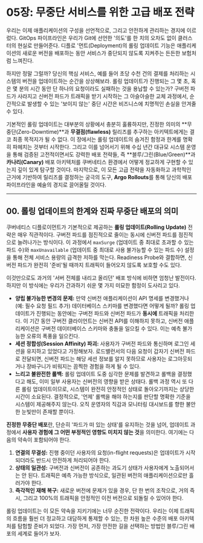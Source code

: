 # 05장: 무중단 서비스를 위한 고급 배포 전략

우리는 이제 애플리케이션의 구성을 선언적으로, 그리고 안전하게 관리하는 경지에 이르렀다. GitOps 파이프라인은 우리가 Git에 선언한 '의도'를 한 치의 오차도 없이 클러스터의 현실로 만들어준다. 디플로 '먼트(Deployment)의 롤링 업데이트 기능은 애플리케이션의 새로운 버전을 배포하는 동안 서비스가 중단되지 않도록 지켜주는 든든한 보험처럼 느껴진다.

하지만 정말 그럴까? 당신의 핵심 서비스, 예를 들어 초당 수천 건의 결제를 처리하는 시스템의 버전을 업데이트하는 순간을 상상해보라. 롤링 업데이트가 진행되는 그 몇 초, 혹은 몇 분의 시간 동안 단 하나의 요청이라도 실패하는 것을 용납할 수 있는가? 구버전 파드가 사라지고 신버전 파드가 트래픽을 받기 시작하는 그 아슬아슬한 교체 과정에서, 순간적으로 발생할 수 있는 '보이지 않는' 중단 시간은 비즈니스에 치명적인 손실을 안겨줄 수 있다.

기본적인 롤링 업데이트는 대부분의 상황에서 충분히 훌륭하지만, 진정한 의미의 **무중단(Zero-Downtime)**과 **무결점(flawless)** 릴리즈를 추구하는 아키텍트에게는 결코 최종 목적지가 될 수 없다. 이 장에서는 롤링 업데이트의 숨겨진 함정과 한계를 명확히 파헤치는 것부터 시작한다. 그리고 이를 넘어서기 위해 수십 년간 대규모 시스템 운영을 통해 검증된 고전적이면서도 강력한 배포 전략들, 즉 **블루/그린(Blue/Green)**과 **카나리(Canary)** 배포 아키텍처를 쿠버네티스 환경에서 어떻게 정교하게 구현할 수 있는지 깊이 있게 탐구할 것이다. 마지막으로, 이 모든 고급 전략을 자동화하고 과학적인 근거에 기반하여 릴리즈를 결정하는 궁극의 도구, **Argo Rollouts**를 통해 당신의 배포 파이프라인을 예술의 경지로 끌어올릴 것이다.

---

## 00. 롤링 업데이트의 한계와 진짜 무중단 배포의 의미

쿠버네티스 디플로이먼트가 기본적으로 제공하는 **롤링 업데이트(Rolling Update)** 전략은 매우 직관적이다. 구버전 파드를 점진적으로 줄이는 동시에 신버전 파드를 점진적으로 늘려나가는 방식이다. 이 과정에서 `maxSurge` (업데이트 중 최대로 초과할 수 있는 파드 수)와 `maxUnavailable` (업데이트 중 최대로 사용 불가능할 수 있는 파드 수) 설정을 통해 전체 서비스 용량의 급격한 저하를 막는다. Readiness Probe와 결합하면, 신버전 파드가 완전히 '준비'될 때까지 트래픽이 들어오지 않도록 보호할 수도 있다.

이것만으로도 과거의 '서버 전체를 내리고 올리던' 배포 방식에 비하면 엄청난 발전이다. 하지만 이 방식에는 우리가 간과하기 쉬운 몇 가지 미묘한 함정이 도사리고 있다.

* **양립 불가능한 변경의 문제:** 만약 신버전 애플리케이션이 API 명세를 변경했거나(예: 필수 요청 필드 추가) 데이터베이스 스키마를 변경했다면 어떻게 될까? 롤링 업데이트가 진행되는 동안에는 구버전 파드와 신버전 파드가 **동시에** 트래픽을 처리한다. 이 기간 동안 구버전 클라이언트는 신버전 API를 이해하지 못하고, 신버전 애플리케이션은 구버전 데이터베이스 스키마와 충돌을 일으킬 수 있다. 이는 예측 불가능한 오류의 폭풍을 일으킨다.
* **세션 정합성(Session Affinity) 파괴:** 사용자가 구버전 파드와 통신하며 로그인 세션을 유지하고 있었다고 가정해보자. 로드밸런서의 다음 요청이 갑자기 신버전 파드로 전달되면, 신버전 파드는 해당 세션 정보를 알지 못하므로 사용자는 로그아웃되거나 장바구니가 비워지는 끔찍한 경험을 하게 될 수 있다.
* **느리고 불완전한 롤백:** 롤링 업데이트 도중 심각한 문제를 발견하고 롤백을 결정했다고 해도, 이미 일부 사용자는 신버전의 영향을 받은 상태다. 롤백 과정 역시 또 다른 롤링 업데이트이므로, 시스템이 완전히 안정적인 상태로 돌아오기까지는 상당한 시간이 소요된다. 결정적으로, '언제' 롤백을 해야 하는지를 판단할 명확한 기준을 시스템이 제공해주지 않는다. 오직 운영자의 직감과 모니터링 대시보드를 향한 불안한 눈빛만이 존재할 뿐이다.

**진정한 무중단 배포**란, 단순히 '파드가 떠 있는 상태'를 유지하는 것을 넘어, 업데이트 과정에서 **사용자 경험에 그 어떤 부정적인 영향도 미치지 않는 것**을 의미한다. 여기에는 다음의 약속이 포함되어야 한다.

1.  **연결의 무결성:** 진행 중이던 사용자의 요청(in-flight requests)은 업데이트가 시작되더라도 반드시 안전하게 처리되어야 한다.
2.  **상태의 일관성:** 구버전과 신버전이 공존하는 과도기 상태가 사용자에게 노출되어서는 안 된다. 트래픽은 예측 가능한 방식으로, 일관된 버전의 애플리케이션으로만 흘러가야 한다.
3.  **즉각적인 재해 복구:** 새로운 버전에 문제가 있을 경우, 단 한 번의 조작으로, 거의 즉시, 그리고 100%의 트래픽을 안정적인 이전 버전으로 되돌릴 수 있어야 한다.

롤링 업데이트는 이 모든 약속을 지키기에는 너무 순진한 전략이다. 우리는 이제 트래픽의 흐름을 훨씬 더 정교하고 대담하게 통제할 수 있는, 한 차원 높은 수준의 배포 아키텍처를 탐험할 준비가 되었다. 가장 먼저, 가장 안전한 길을 선택하는 방법인 블루/그린 배포의 세계로 들어가 보자.